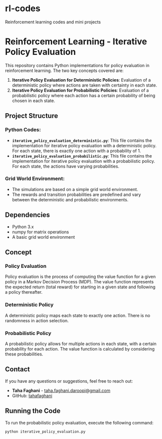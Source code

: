 # rl-codes
Reinforcement learning codes and mini projects

# Reinforcement Learning - Iterative Policy Evaluation

This repository contains Python implementations for policy evaluation in reinforcement learning. The two key concepts covered are:

1. **Iterative Policy Evaluation for Deterministic Policies**: Evaluation of a deterministic policy where actions are taken with certainty in each state.
2. **Iterative Policy Evaluation for Probabilistic Policies**: Evaluation of a probabilistic policy where each action has a certain probability of being chosen in each state.

## Project Structure

### Python Codes:
- **`iterative_policy_evaluation_deterministic.py`**: This file contains the implementation for iterative policy evaluation with a deterministic policy. For each state, there is exactly one action with a probability of 1.
- **`iterative_policy_evaluation_probabilistic.py`**: This file contains the implementation for iterative policy evaluation with a probabilistic policy. For each state, the actions have varying probabilities.

### Grid World Environment:
- The simulations are based on a simple grid world environment.
- The rewards and transition probabilities are predefined and vary between the deterministic and probabilistic environments.

## Dependencies
- Python 3.x
- numpy for matrix operations
- A basic grid world environment

## Concept

### Policy Evaluation

Policy evaluation is the process of computing the value function for a given policy in a Markov Decision Process (MDP). The value function represents the expected return (total reward) for starting in a given state and following a policy thereafter.

### Deterministic Policy

A deterministic policy maps each state to exactly one action. There is no randomness in action selection.

### Probabilistic Policy

A probabilistic policy allows for multiple actions in each state, with a certain probability for each action. The value function is calculated by considering these probabilities.

## Contact
If you have any questions or suggestions, feel free to reach out:

- **Taha Faghani** - [taha.faghani.daroopi@gmail.com](mailto:taha.faghani.daroopi@gmail.com)
- GitHub: [tahafaghani](https://github.com/tahafaghani)

## Running the Code

To run the probabilistic policy evaluation, execute the following command:

```bash
python iterative_policy_evaluation.py


